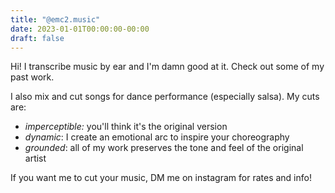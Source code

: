 ```yaml
---
title: "@emc2.music"
date: 2023-01-01T00:00:00-00:00
draft: false
---
```


Hi! I transcribe music by ear and I'm damn good at it. Check out some of my past work.

I also mix and cut songs for dance performance (especially salsa). My cuts are:

- *imperceptible:* you'll think it's the original version
- *dynamic*: I create an emotional arc to inspire your choreography
- *grounded*: all of my work preserves the tone and feel of the original artist

If you want me to cut your music, DM me on instagram for rates and info!